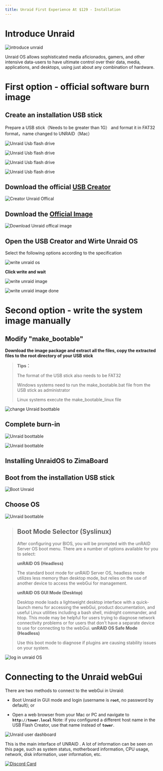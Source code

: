 ```yaml
---
title: Unraid First Experience At $129 - Installation
---
```


# Introduce Unraid

![introduce unraid](/images/Unraid-First-Experience-At-$129-Installation/unraid-first-experience-at-$129-introduce-unraid.png)

Unraid OS allows sophisticated media aficionados, gamers, and other intensive data-users to have ultimate control over their data, media, applications, and desktops, using just about any combination of hardware.

# First option - official software burn image

## Create an installation USB stick
Prepare a USB stick（Needs to be greater than 1G） and format it in FAT32 format，name changed to UNRAID（Mac）

![Unraid Usb flash drive](/images/Unraid-First-Experience-At-$129-Installation/unraid-first-experience-at-$129-format-usb-flash-drive.png)

![Unraid Usb flash drive](/images/Unraid-First-Experience-At-$129-Installation/unraid-first-experience-at-$129-format-usb-flash-drive1.png)

![Unraid Usb flash drive](/images/Unraid-First-Experience-At-$129-Installation/unraid-first-experience-at-$129-format-usb-flash-drive2.png)

![Unraid Usb flash drive](/images/Unraid-First-Experience-At-$129-Installation/unraid-first-experience-at-$129-format-usb-flash-drive3.png)

## Download the official [USB Creator](https://unraid.net/download)

![Creator Unraid Offical](/images/Unraid-First-Experience-At-$129-Installation/unraid-first-experience-at-$129-download-offical-usb-creator.png)

## Download the [Official Image](https://unraid.net/download)

![Download Unraid offical image](/images/Unraid-First-Experience-At-$129-Installation/unraid-first-experience-at-$129-download-offical-image.png)

## Open the USB Creator and Wirte Unraid OS

Select the following options according to the specification

![write unraid os](/images/Unraid-First-Experience-At-$129-Installation/unraid-first-experience-at-$129-write-unraid-os.png)

**Click write and wait**

![write unraid image](/images/Unraid-First-Experience-At-$129-Installation/unraid-first-experience-at-$129-write-image.png)

![write unraid image done](/images/Unraid-First-Experience-At-$129-Installation/unraid-first-experience-at-$129-write-image-done.png)

# Second option - write the system image manually

## Modify "make_bootable"

**Download the image package and extract all the files, copy the extracted files to the root directory of your USB stick**

> **Tips：**
>
> The format of the USB stick also needs to be FAT32
>
> Windows systems need to run the make_bootable.bat file from the USB stick as administrator
>
> Linux systems execute the make_bootable_linux file

![change Unraid boottable](/images/Unraid-First-Experience-At-$129-Installation/unraid-first-experience-at-$129-click-boottable.png)

## Complete burn-in

![Unraid boottable](/images/Unraid-First-Experience-At-$129-Installation/unraid-first-experience-at-$129-complete-burn-in.png)

![Unraid boottable](/images/Unraid-First-Experience-At-$129-Installation/unraid-first-experience-at-$129-complete-burn-in1.png)

## Installing UnraidOS to ZimaBoard

## Boot from the installation USB stick

![Boot Unraid](/images/Unraid-First-Experience-At-$129-Installation/unraid-first-experience-at-$129-usb-boot.png)

## Choose OS

![Unraid boottable](/images/Unraid-First-Experience-At-$129-Installation/unraid-first-experience-at-$129-usb-boot-choose-unraidos.png)

> ## Boot Mode Selector (Syslinux)
> After configuring your BIOS, you will be prompted with the unRAID Server OS boot menu. There are a number of options available for you to select:
>
> **unRAID OS (Headless)**
>
> The standard boot mode for unRAID Server OS, headless mode utilizes less memory than desktop mode, but relies on the use of another device to access the webGui for management.
>
> **unRAID OS GUI Mode (Desktop)**
>
> Desktop mode loads a lightweight desktop interface with a quick-launch menu for accessing the webGui, product documentation, and useful Linux utilities including a bash shell, midnight commander, and htop. This mode may be helpful for users trying to diagnose network connectivity problems or for users that don't have a separate device to use for connecting to the webGui.
> **unRAID OS Safe Mode (Headless)**
>
> Use this boot mode to diagnose if plugins are causing stability issues on your system.

![log in unraid OS](/images/Unraid-First-Experience-At-$129-Installation/unraid-first-experience-at-$129-log-in-unraid-with-ip.png)

# Connecting to the Unraid webGui

There are two methods to connect to the webGui in Unraid:

- Boot Unraid in GUI mode and login (username is **`root`**, no password by default); or

- Open a web browser from your Mac or PC and navigate to **`http://tower.local`** Note: if you configured a different host name in the USB Flash Creator, use that name instead of **`tower`**.

![Unraid user dashboard](/images/Unraid-First-Experience-At-$129-Installation/unraid-first-experience-at-$129-unraid-dashborad.png)

This is the main interface of UNRAID . A lot of information can be seen on this page, such as system status, motherboard information, CPU usage, network, disk information, user information, etc.


[![Discord Card](https://discordapp.com/api/guilds/884667213326463016/widget.png?style=banner2)](https://discord.gg/knqAbbBbeX)
